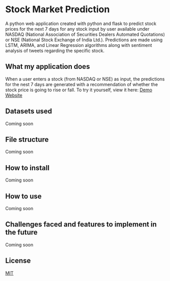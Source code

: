 # Stock Market Prediction
A python web application created with python and flask to predict stock prices for the next 7 days for any stock input by user available under NASDAQ (National Association of Securities Dealers Automated Quotations) or NSE (National Stock Exchange of India Ltd.).
Predictions are made using LSTM, ARIMA, and Linear Regression algorithms along with sentiment analysis of tweets regarding the specific stock.

## What my application does
When a user enters a stock (from NASDAQ or NSE) as input, the predictions for the nest 7 days are generated with a recommendation of whether the stock price is going to rise or fall. To try it yourself, view it here: [Demo Website]()

## Datasets used
Coming soon

## File structure
Coming soon

## How to install
Coming soon

## How to use
Coming soon

## Challenges faced and features to implement in the future
Coming soon

## License
[MIT](/LICENSE)


